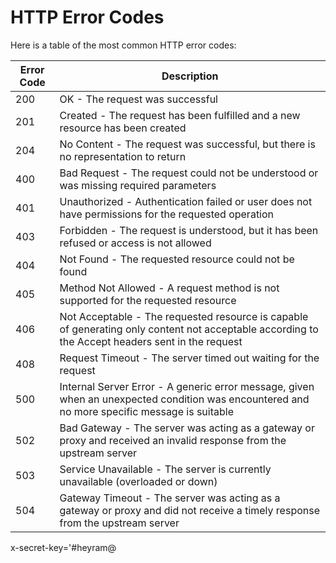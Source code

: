 # HTTP Error Codes

Here is a table of the most common HTTP error codes:

| Error Code | Description |
| --- | --- |
| 200 | OK - The request was successful |
| 201 | Created - The request has been fulfilled and a new resource has been created |
| 204 | No Content - The request was successful, but there is no representation to return |
| 400 | Bad Request - The request could not be understood or was missing required parameters |
| 401 | Unauthorized - Authentication failed or user does not have permissions for the requested operation |
| 403 | Forbidden - The request is understood, but it has been refused or access is not allowed |
| 404 | Not Found - The requested resource could not be found |
| 405 | Method Not Allowed - A request method is not supported for the requested resource |
| 406 | Not Acceptable - The requested resource is capable of generating only content not acceptable according to the Accept headers sent in the request |
| 408 | Request Timeout - The server timed out waiting for the request |
| 500 | Internal Server Error - A generic error message, given when an unexpected condition was encountered and no more specific message is suitable |
| 502 | Bad Gateway - The server was acting as a gateway or proxy and received an invalid response from the upstream server |
| 503 | Service Unavailable - The server is currently unavailable (overloaded or down) |
| 504 | Gateway Timeout - The server was acting as a gateway or proxy and did not receive a timely response from the upstream server |


x-secret-key='#heyram@
